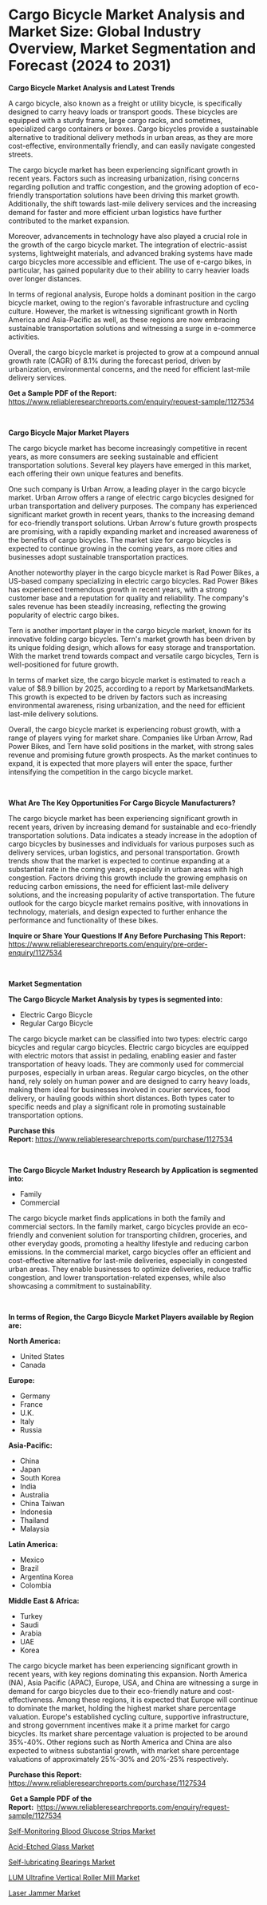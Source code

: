 <p><h1>Cargo Bicycle Market Analysis and Market Size: Global Industry Overview, Market Segmentation and Forecast (2024 to 2031)</h1></p><p><strong>Cargo Bicycle Market Analysis and Latest Trends</strong></p>
<p><p>A cargo bicycle, also known as a freight or utility bicycle, is specifically designed to carry heavy loads or transport goods. These bicycles are equipped with a sturdy frame, large cargo racks, and sometimes, specialized cargo containers or boxes. Cargo bicycles provide a sustainable alternative to traditional delivery methods in urban areas, as they are more cost-effective, environmentally friendly, and can easily navigate congested streets.</p><p>The cargo bicycle market has been experiencing significant growth in recent years. Factors such as increasing urbanization, rising concerns regarding pollution and traffic congestion, and the growing adoption of eco-friendly transportation solutions have been driving this market growth. Additionally, the shift towards last-mile delivery services and the increasing demand for faster and more efficient urban logistics have further contributed to the market expansion.</p><p>Moreover, advancements in technology have also played a crucial role in the growth of the cargo bicycle market. The integration of electric-assist systems, lightweight materials, and advanced braking systems have made cargo bicycles more accessible and efficient. The use of e-cargo bikes, in particular, has gained popularity due to their ability to carry heavier loads over longer distances.</p><p>In terms of regional analysis, Europe holds a dominant position in the cargo bicycle market, owing to the region's favorable infrastructure and cycling culture. However, the market is witnessing significant growth in North America and Asia-Pacific as well, as these regions are now embracing sustainable transportation solutions and witnessing a surge in e-commerce activities.</p><p>Overall, the cargo bicycle market is projected to grow at a compound annual growth rate (CAGR) of 8.1% during the forecast period, driven by urbanization, environmental concerns, and the need for efficient last-mile delivery services.</p></p>
<p><strong>Get a Sample PDF of the Report:&nbsp;</strong> <a href="https://www.reliableresearchreports.com/enquiry/request-sample/1127534">https://www.reliableresearchreports.com/enquiry/request-sample/1127534</a></p>
<p>&nbsp;</p>
<p><strong>Cargo Bicycle Major Market Players</strong></p>
<p><p>The cargo bicycle market has become increasingly competitive in recent years, as more consumers are seeking sustainable and efficient transportation solutions. Several key players have emerged in this market, each offering their own unique features and benefits. </p><p>One such company is Urban Arrow, a leading player in the cargo bicycle market. Urban Arrow offers a range of electric cargo bicycles designed for urban transportation and delivery purposes. The company has experienced significant market growth in recent years, thanks to the increasing demand for eco-friendly transport solutions. Urban Arrow's future growth prospects are promising, with a rapidly expanding market and increased awareness of the benefits of cargo bicycles. The market size for cargo bicycles is expected to continue growing in the coming years, as more cities and businesses adopt sustainable transportation practices.</p><p>Another noteworthy player in the cargo bicycle market is Rad Power Bikes, a US-based company specializing in electric cargo bicycles. Rad Power Bikes has experienced tremendous growth in recent years, with a strong customer base and a reputation for quality and reliability. The company's sales revenue has been steadily increasing, reflecting the growing popularity of electric cargo bikes.</p><p>Tern is another important player in the cargo bicycle market, known for its innovative folding cargo bicycles. Tern's market growth has been driven by its unique folding design, which allows for easy storage and transportation. With the market trend towards compact and versatile cargo bicycles, Tern is well-positioned for future growth.</p><p>In terms of market size, the cargo bicycle market is estimated to reach a value of $8.9 billion by 2025, according to a report by MarketsandMarkets. This growth is expected to be driven by factors such as increasing environmental awareness, rising urbanization, and the need for efficient last-mile delivery solutions.</p><p>Overall, the cargo bicycle market is experiencing robust growth, with a range of players vying for market share. Companies like Urban Arrow, Rad Power Bikes, and Tern have solid positions in the market, with strong sales revenue and promising future growth prospects. As the market continues to expand, it is expected that more players will enter the space, further intensifying the competition in the cargo bicycle market.</p></p>
<p>&nbsp;</p>
<p><strong>What Are The Key Opportunities For Cargo Bicycle Manufacturers?</strong></p>
<p><p>The cargo bicycle market has been experiencing significant growth in recent years, driven by increasing demand for sustainable and eco-friendly transportation solutions. Data indicates a steady increase in the adoption of cargo bicycles by businesses and individuals for various purposes such as delivery services, urban logistics, and personal transportation. Growth trends show that the market is expected to continue expanding at a substantial rate in the coming years, especially in urban areas with high congestion. Factors driving this growth include the growing emphasis on reducing carbon emissions, the need for efficient last-mile delivery solutions, and the increasing popularity of active transportation. The future outlook for the cargo bicycle market remains positive, with innovations in technology, materials, and design expected to further enhance the performance and functionality of these bikes.</p></p>
<p><strong>Inquire or Share Your Questions If Any Before Purchasing This Report:</strong> <a href="https://www.reliableresearchreports.com/enquiry/pre-order-enquiry/1127534">https://www.reliableresearchreports.com/enquiry/pre-order-enquiry/1127534</a></p>
<p>&nbsp;</p>
<p><strong>Market Segmentation</strong></p>
<p><strong>The Cargo Bicycle Market Analysis by types is segmented into:</strong></p>
<p><ul><li>Electric Cargo Bicycle</li><li>Regular Cargo Bicycle</li></ul></p>
<p><p>The cargo bicycle market can be classified into two types: electric cargo bicycles and regular cargo bicycles. Electric cargo bicycles are equipped with electric motors that assist in pedaling, enabling easier and faster transportation of heavy loads. They are commonly used for commercial purposes, especially in urban areas. Regular cargo bicycles, on the other hand, rely solely on human power and are designed to carry heavy loads, making them ideal for businesses involved in courier services, food delivery, or hauling goods within short distances. Both types cater to specific needs and play a significant role in promoting sustainable transportation options.</p></p>
<p><strong>Purchase this Report:&nbsp;</strong><a href="https://www.reliableresearchreports.com/purchase/1127534">https://www.reliableresearchreports.com/purchase/1127534</a></p>
<p>&nbsp;</p>
<p><strong>The Cargo Bicycle Market Industry Research by Application is segmented into:</strong></p>
<p><ul><li>Family</li><li>Commercial</li></ul></p>
<p><p>The cargo bicycle market finds applications in both the family and commercial sectors. In the family market, cargo bicycles provide an eco-friendly and convenient solution for transporting children, groceries, and other everyday goods, promoting a healthy lifestyle and reducing carbon emissions. In the commercial market, cargo bicycles offer an efficient and cost-effective alternative for last-mile deliveries, especially in congested urban areas. They enable businesses to optimize deliveries, reduce traffic congestion, and lower transportation-related expenses, while also showcasing a commitment to sustainability.</p></p>
<p>&nbsp;</p>
<p><strong>In terms of Region, the Cargo Bicycle Market Players available by Region are:</strong></p>
<p>
    <p> <strong> North America: </strong>
        <ul>
            <li>United States</li>
            <li>Canada</li>
        </ul>
        </p> 
    <p> <strong> Europe: </strong>
        <ul>
            <li>Germany</li>
            <li>France</li>
            <li>U.K.</li>
            <li>Italy</li>
            <li>Russia</li>
        </ul>
        </p> 
    <p> <strong> Asia-Pacific: </strong>
        <ul>
            <li>China</li>
            <li>Japan</li>
            <li>South Korea</li>
            <li>India</li>
            <li>Australia</li>
            <li>China Taiwan</li>
            <li>Indonesia</li>
            <li>Thailand</li>
            <li>Malaysia</li>
        </ul>
        </p> 
    <p> <strong> Latin America: </strong>
        <ul>
            <li>Mexico</li>
            <li>Brazil</li>
            <li>Argentina Korea</li>
            <li>Colombia</li>
        </ul>
        </p> 
    <p> <strong> Middle East & Africa: </strong>
        <ul>
            <li>Turkey</li>
            <li>Saudi</li>
            <li>Arabia</li>
            <li>UAE</li>
            <li>Korea</li>
        </ul>
    </p>
    </p>
<p><p>The cargo bicycle market has been experiencing significant growth in recent years, with key regions dominating this expansion. North America (NA), Asia Pacific (APAC), Europe, USA, and China are witnessing a surge in demand for cargo bicycles due to their eco-friendly nature and cost-effectiveness. Among these regions, it is expected that Europe will continue to dominate the market, holding the highest market share percentage valuation. Europe's established cycling culture, supportive infrastructure, and strong government incentives make it a prime market for cargo bicycles. Its market share percentage valuation is projected to be around 35%-40%. Other regions such as North America and China are also expected to witness substantial growth, with market share percentage valuations of approximately 25%-30% and 20%-25% respectively.</p></p>
<p><strong>Purchase this Report: </strong><a href="https://www.reliableresearchreports.com/purchase/1127534">https://www.reliableresearchreports.com/purchase/1127534</a></p>
<p>&nbsp;<strong>Get a Sample PDF of the Report:&nbsp;&nbsp;</strong><a href="https://www.reliableresearchreports.com/enquiry/request-sample/1127534">https://www.reliableresearchreports.com/enquiry/request-sample/1127534</a></p>
<p><strong></strong></p>
<p><p><a href="https://medium.com/@jeremyking767/self-monitoring-blood-glucose-strips-market-trends-forecast-and-competitive-analysis-to-2031-7037b866a7bb">Self-Monitoring Blood Glucose Strips Market</a></p><p><a href="https://www.linkedin.com/pulse/acid-etched-glass-market-research-report-reveals-latest-qt6ne?trackingId=5LVCyL1QRum2yhfQ61aXpQ%3D%3D">Acid-Etched Glass Market</a></p><p><a href="https://medium.com/@jeremyking767/self-lubricating-bearings-market-share-evolution-and-market-growth-trends-2024-2031-c2af01e41298">Self-lubricating Bearings Market</a></p><p><a href="https://github.com/mharielmesa/Market-Research-Report-List-1/blob/main/lum-ultrafine-vertical-roller-mill-market.md">LUM Ultrafine Vertical Roller Mill Market</a></p><p><a href="https://www.linkedin.com/pulse/laser-jammer-market-size-growth-segmentation-regional-country-65kwe?trackingId=DQbSv7lzReWKnDz53IJJoA%3D%3D">Laser Jammer Market</a></p></p>